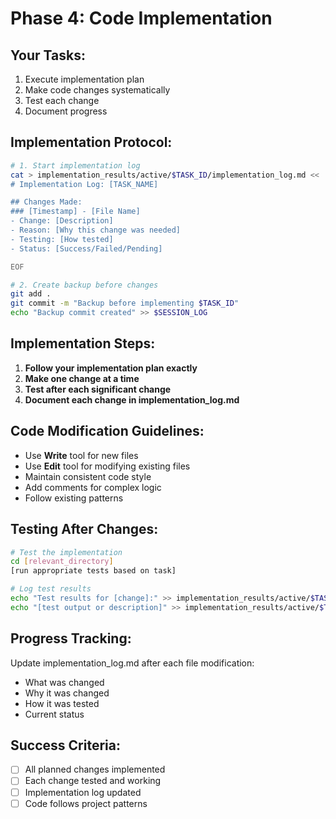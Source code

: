 # Phase 4: Code Implementation

## Your Tasks:
1. Execute implementation plan
2. Make code changes systematically
3. Test each change
4. Document progress

## Implementation Protocol:
```bash
# 1. Start implementation log
cat > implementation_results/active/$TASK_ID/implementation_log.md << 'EOF'
# Implementation Log: [TASK_NAME]

## Changes Made:
### [Timestamp] - [File Name]
- Change: [Description]
- Reason: [Why this change was needed]
- Testing: [How tested]
- Status: [Success/Failed/Pending]

EOF

# 2. Create backup before changes
git add .
git commit -m "Backup before implementing $TASK_ID"
echo "Backup commit created" >> $SESSION_LOG
```

## Implementation Steps:
1. **Follow your implementation plan exactly**
2. **Make one change at a time**
3. **Test after each significant change**
4. **Document each change in implementation_log.md**

## Code Modification Guidelines:
- Use **Write** tool for new files
- Use **Edit** tool for modifying existing files
- Maintain consistent code style
- Add comments for complex logic
- Follow existing patterns

## Testing After Changes:
```bash
# Test the implementation
cd [relevant_directory]
[run appropriate tests based on task]

# Log test results
echo "Test results for [change]:" >> implementation_results/active/$TASK_ID/implementation_log.md
echo "[test output or description]" >> implementation_results/active/$TASK_ID/implementation_log.md
```

## Progress Tracking:
Update implementation_log.md after each file modification:
- What was changed
- Why it was changed  
- How it was tested
- Current status

## Success Criteria:
- [ ] All planned changes implemented
- [ ] Each change tested and working
- [ ] Implementation log updated
- [ ] Code follows project patterns

